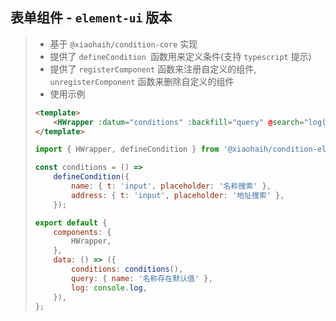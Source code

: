 ## 表单组件 - `element-ui` 版本

> -   基于 `@xiaohaih/condition-core` 实现
> -   提供了 `defineCondition `函数用来定义条件(支持 `typescript` 提示)
> -   提供了 `registerComponent` 函数来注册自定义的组件, `unregisterComponent` 函数来删除自定义的组件
> -   使用示例
>
> ```html
> <template>
>     <HWrapper :datum="conditions" :backfill="query" @search="log('搜索事件', $event)"></HWrapper>
> </template>
> ```
>
> ```js
> import { HWrapper, defineCondition } from '@xiaohaih/condition-el';
>
> const conditions = () =>
>     defineCondition({
>         name: { t: 'input', placeholder: '名称搜索' },
>         address: { t: 'input', placeholder: '地址搜索' },
>     });
>
> export default {
>     components: {
>         HWrapper,
>     },
>     data: () => ({
>         conditions: conditions(),
>         query: { name: '名称存在默认值' },
>         log: console.log,
>     }),
> };
> ```
